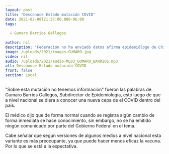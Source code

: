 ```yaml
---
layout: post
title: "Desconoce Estado mutación COVID"
date: 2021-02-08T21:37:00.000-06:00
tags:
  
  - Gumaro Barrios Gallegos
  
author: nil
description: "Federación no ha enviado datos afirma epidemiólogo de Chihuahua."
image: /uploads/2021/images-GUMARO.jpg
video: nil
audio: /uploads/2021/audio-ML03_GUMARO_BARRIOS.mp3
alt: Desconoce Estado mutación COVID
front: false
section: Local
---
```


"Sobre esta mutación no tenemos información" fueron las palabras de Gumaro Barrios Gallegos, Subdirector de Epidemiología, esto luego de que a nivel nacional se diera a conocer una nueva cepa de el COVID dentro del país.

El médico dijo que de forma normal cuando se registra algún cambio de forma inmediata se hace conocimiento, sin embargo, no se ha emitido ningún comunicado por parte del Gobierno Federal en el tema.

Cabe señalar que según versiones de algunos medios a nivel nacional esta variante es más preocupante, ya que puede hacer menos eficaz la vacuna. Por lo que se está a la expectativa.
